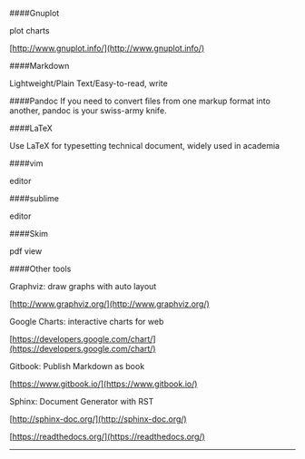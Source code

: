 
####Gnuplot

plot charts

[http://www.gnuplot.info/](http://www.gnuplot.info/)

####Markdown

Lightweight/Plain Text/Easy-to-read, write

####Pandoc
If you need to convert files from one markup format into another, pandoc is your swiss-army knife. 

####LaTeX

Use LaTeX for typesetting technical document, widely used in academia

####vim

editor

####sublime

editor

####Skim

pdf view

####Other tools

Graphviz: draw graphs with auto layout

[http://www.graphviz.org/](http://www.graphviz.org/)

Google Charts: interactive charts for web

[https://developers.google.com/chart/](https://developers.google.com/chart/)

Gitbook: Publish Markdown as book

[https://www.gitbook.io/](https://www.gitbook.io/)

Sphinx: Document Generator with RST

[http://sphinx-doc.org/](http://sphinx-doc.org/)

[https://readthedocs.org/](https://readthedocs.org/)

-----

